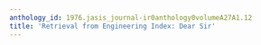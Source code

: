 ```yaml
---
anthology_id: 1976.jasis_journal-ir0anthology0volumeA27A1.12
title: 'Retrieval from Engineering Index: Dear Sir'
---
```

